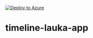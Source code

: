 [![Deploy to Azure](https://github.com/lauralani/timeline-lauka-app/actions/workflows/deploy-azure-function.yml/badge.svg)](https://github.com/lauralani/timeline-lauka-app/actions/workflows/deploy-azure-function.yml)

# timeline-lauka-app

